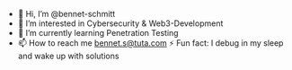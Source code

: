 - 👋 Hi, I’m @bennet-schmitt
- 👀 I’m interested in Cybersecurity & Web3-Development
- 🌱 I’m currently learning Penetration Testing
- 📫 How to reach me bennet.s@tuta.com
⚡ Fun fact: I debug in my sleep and wake up with solutions

<!---
bennet-schmitt/bennet-schmitt is a ✨ special ✨ repository because its `README.md` (this file) appears on your GitHub profile.
You can click the Preview link to take a look at your changes.
--->
